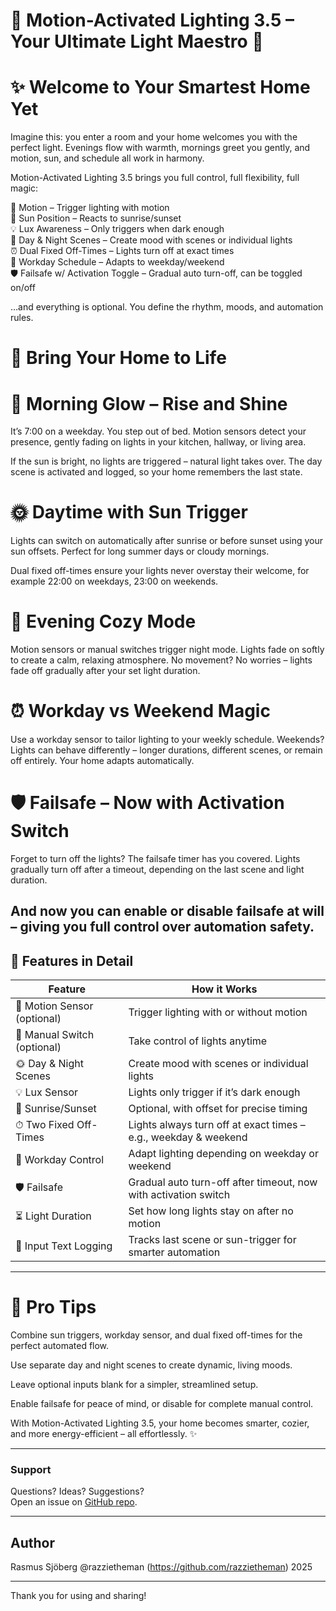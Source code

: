# 🌟 Motion-Activated Lighting 3.5 – Your Ultimate Light Maestro 🌟

# ✨ Welcome to Your Smartest Home Yet

Imagine this: you enter a room and your home welcomes you with the perfect light.
Evenings flow with warmth, mornings greet you gently, and motion, sun, and schedule all work in harmony.

Motion-Activated Lighting 3.5 brings you full control, full flexibility, full magic:

🚶 Motion – Trigger lighting with motion  
🌅 Sun Position – Reacts to sunrise/sunset  
💡 Lux Awareness – Only triggers when dark enough  
🎨 Day & Night Scenes – Create mood with scenes or individual lights  
⏰ Dual Fixed Off-Times – Lights turn off at exact times  
📅 Workday Schedule – Adapts to weekday/weekend  
🛡️ Failsafe w/ Activation Toggle – Gradual auto turn-off, can be toggled on/off


…and everything is optional. You define the rhythm, moods, and automation rules.

# 🎨 Bring Your Home to Life

# 🌅 Morning Glow – Rise and Shine

It’s 7:00 on a weekday. You step out of bed.
Motion sensors detect your presence, gently fading on lights in your kitchen, hallway, or living area.

If the sun is bright, no lights are triggered – natural light takes over.
The day scene is activated and logged, so your home remembers the last state.

# 🌞 Daytime with Sun Trigger

Lights can switch on automatically after sunrise or before sunset using your sun offsets.
Perfect for long summer days or cloudy mornings.

Dual fixed off-times ensure your lights never overstay their welcome, for example 22:00 on weekdays, 23:00 on weekends.

# 🌙 Evening Cozy Mode

Motion sensors or manual switches trigger night mode.
Lights fade on softly to create a calm, relaxing atmosphere.
No movement? No worries – lights fade off gradually after your set light duration.

# ⏰ Workday vs Weekend Magic

Use a workday sensor to tailor lighting to your weekly schedule.
Weekends? Lights can behave differently – longer durations, different scenes, or remain off entirely. Your home adapts automatically.

# 🛡️ Failsafe – Now with Activation Switch

Forget to turn off the lights? The failsafe timer has you covered.
Lights gradually turn off after a timeout, depending on the last scene and light duration.

And now you can enable or disable failsafe at will – giving you full control over automation safety.
---

## 🔧 Features in Detail

| Feature | How it Works |
|---------|--------------|
| 🚶 Motion Sensor (optional) | Trigger lighting with or without motion |
| 🔘 Manual Switch (optional) | Take control of lights anytime |
| 🌞 Day & Night Scenes | Create mood with scenes or individual lights |
| 💡 Lux Sensor | Lights only trigger if it’s dark enough |
| 🌅 Sunrise/Sunset | Optional, with offset for precise timing |
| ⏱ Two Fixed Off-Times | Lights always turn off at exact times – e.g., weekday & weekend |
| 📅 Workday Control | Adapt lighting depending on weekday or weekend |
| 🛡️ Failsafe | Gradual auto turn-off after timeout, now with activation switch |
| ⏳ Light Duration | Set how long lights stay on after no motion |
| 📝 Input Text Logging | Tracks last scene or sun-trigger for smarter automation |


---

# 🌈 Pro Tips

Combine sun triggers, workday sensor, and dual fixed off-times for the perfect automated flow.

Use separate day and night scenes to create dynamic, living moods.

Leave optional inputs blank for a simpler, streamlined setup.

Enable failsafe for peace of mind, or disable for complete manual control.

With Motion-Activated Lighting 3.5, your home becomes smarter, cozier, and more energy-efficient – all effortlessly. ✨

---

### Support
Questions? Ideas? Suggestions?  
Open an issue on [GitHub repo](https://github.com/razzietheman/Advanced-Motion-Activated-Light-Blueprint).

---

## Author  
Rasmus Sjöberg @razzietheman (https://github.com/razzietheman)
2025

---

Thank you for using and sharing!
